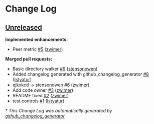 # Change Log

## [Unreleased](https://github.com/zwimer/Smllr/tree/HEAD)

**Implemented enhancements:**

- Peer metric [\#5](https://github.com/zwimer/smllr/pull/5) ([zwimer](https://github.com/zwimer))

**Merged pull requests:**

- Basic directory walker [\#9](https://github.com/zwimer/smllr/pull/9) ([stensonowen](https://github.com/stensonowen))
- Added changelog generated with github\_changelog\_generator [\#8](https://github.com/zwimer/smllr/pull/8) ([Istyatur](https://github.com/Istyatur))
- qjkxkcd -\> stensonowen [\#6](https://github.com/zwimer/smllr/pull/6) ([zwimer](https://github.com/zwimer))
- Add code owner [\#3](https://github.com/zwimer/smllr/pull/3) ([zwimer](https://github.com/zwimer))
- README fixed [\#2](https://github.com/zwimer/smllr/pull/2) ([zwimer](https://github.com/zwimer))
- test controls [\#1](https://github.com/zwimer/smllr/pull/1) ([Istyatur](https://github.com/Istyatur))



\* *This Change Log was automatically generated by [github_changelog_generator](https://github.com/skywinder/Github-Changelog-Generator)*